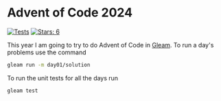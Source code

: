 # Advent of Code 2024

[![Tests](https://github.com/devries/advent_of_code_2024/actions/workflows/test.yml/badge.svg)](https://github.com/devries/advent_of_code_2024/actions/workflows/test.yml)
[![Stars: 6](https://img.shields.io/badge/⭐_Stars-6-yellow)](https://adventofcode.com/2024)

This year I am going to try to do Advent of Code in  [Gleam](https://gleam.run).
To run a day's problems use the command

```sh
gleam run -m day01/solution
```

To run the unit tests for all the days run

```sh
gleam test
```
